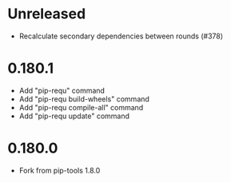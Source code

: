# Unreleased

- Recalculate secondary dependencies between rounds (#378)

# 0.180.1

- Add "pip-requ" command
- Add "pip-requ build-wheels" command
- Add "pip-requ compile-all" command
- Add "pip-requ update" command

# 0.180.0

- Fork from pip-tools 1.8.0
